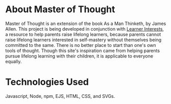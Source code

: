 # About Master of Thought
Master of Thought is an extension of the book As a Man Thinketh, by James Allen. This project is being developed in conjunction with <a href="http://learnerinterests.com/">Learner Interests</a>, a resource to help parents raise lifelong learners, because parents cannot raise lifelong learners interested in self-mastery without themselves being committed to the same. There is no better place to start than one's own tools of thought. Though this site's inspiration came from helping parents pursue lifelong learning with their children, it is applicable to everyone equally.

# Technologies Used
Javascript, Node, npm, EJS, HTML, CSS, and SVGs.
